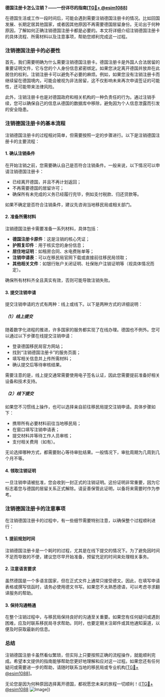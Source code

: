**德国注册卡怎么注销？——一份详尽的指南[[TG💪+ @esim1088](https://t.me/s/esim1088)]**

在德国生活或工作一段时间后，可能会遇到需要注销德国注册卡的情况。比如回国发展、长期定居其他国家，或者因其他原因不再需要德国居留身份。无论出于何种原因，了解如何正确注销德国注册卡都是必要的。本文将详细介绍注销德国注册卡的具体流程、所需材料以及注意事项，帮助您顺利完成这一过程。

### 注销德国注册卡的必要性

首先，我们需要明确为什么需要注销德国注册卡。德国注册卡是外国人合法居留的重要证明文件，它与您的个人身份信息紧密绑定。如果您决定离开德国并放弃在此居住的权利，注销注册卡可以避免不必要的麻烦。例如，如果您没有注销注册卡而继续留在德国境内，可能会被视为非法居留，这不仅影响未来再次申请签证的可能性，还可能带来法律风险。

此外，注销注册卡也是对德国政府和相关机构的一种负责任的行为。通过注销手续，您可以确保自己的信息从德国的数据库中移除，避免因为个人信息泄露而引发的安全隐患。

### 注销德国注册卡的基本流程

注销德国注册卡的过程相对简单，但需要按照一定的步骤进行。以下是注销德国注册卡的主要流程：

#### 1. 确认注销条件

在开始注销之前，您需要确认自己是否符合注销条件。一般来说，以下情况可以申请注销德国注册卡：
- 已经离开德国，并且不再计划返回；
- 不再需要德国的居留许可；
- 确保所有未完成的义务已经履行完毕，例如支付税款、归还贷款等。

如果不确定是否符合注销条件，建议先咨询当地移民局或相关部门。

#### 2. 准备所需材料

注销德国注册卡需要准备一系列材料，具体包括：
- **德国注册卡原件**：这是注销的核心凭证；
- **护照复印件**：用于核实您的身份信息；
- **居住地证明**：如租房合同、水电费账单等；
- **注销申请表**：可以在移民局官网下载或直接前往移民局领取；
- **其他相关文件**：如银行账户关闭证明、社保账户注销证明等（视具体情况而定）。

确保所有材料齐全且真实有效，否则可能导致注销失败。

#### 3. 提交注销申请

提交注销申请的方式有两种：线上或线下。以下是两种方式的详细说明：

##### （1）线上提交

随着数字化进程的推进，许多国家的服务都实现了在线办理。德国也不例外。您可以通过以下步骤在线提交注销申请：
- 登录德国移民局官方网站；
- 找到“注销德国注册卡”的服务页面；
- 填写相关信息并上传所需材料；
- 确认提交后等待审核结果。

需要注意的是，线上提交通常需要使用电子签名认证，因此您需要提前准备好相关设备和技术支持。

##### （2）线下提交

如果您不习惯线上操作，也可以选择亲自前往移民局提交注销申请。具体步骤如下：
- 携带所有必要材料前往当地移民局；
- 在窗口填写注销申请表；
- 提交材料并等待工作人员审核；
- 支付相关费用（如有）。

无论选择哪种方式，都需要耐心等待审批结果。一般情况下，审批周期为几周到几个月不等。

#### 4. 领取注销证明

一旦注销申请被批准，您会收到一封正式的注销证明。这份证明非常重要，因为它标志着您与德国的居留关系正式解除。请妥善保管此证明，以备将来需要时作为参考。

### 注销德国注册卡的注意事项

在注销德国注册卡的过程中，有一些细节需要特别注意，以确保整个过程顺利进行：

#### 1. 提前规划时间

注销德国注册卡是一个耗时的过程，尤其是在线下提交的情况下。为了避免因时间不足而导致的不便，建议您尽早开始准备，预留充足的时间来处理相关事务。

#### 2. 注意语言要求

虽然德国是一个多语言国家，但在正式文件上通常只接受德文。因此，在填写申请表格或撰写信函时，请务必使用德文书写。如果您不太熟悉德语，可以考虑寻求翻译服务的帮助。

#### 3. 保持沟通畅通

在整个注销过程中，与移民局保持良好的沟通至关重要。如果您有任何疑问或遇到困难，应及时联系移民局寻求帮助。同时，也要定期关注邮件或其他通知渠道，以便及时获取最新的信息。

### 总结

注销德国注册卡虽然看似繁琐，但实际上只要按照正确的流程操作，就能顺利完成。希望本文提供的指南能够帮助您更好地理解和应对这一过程。如果您还有任何疑问或需要进一步的帮助，请随时联系当地的移民局或专业机构[[TG💪+ @esim1088](https://t.me/s/esim1088)]。

无论您是因为何种原因选择离开德国，都祝愿您未来的旅程一切顺利！([[TG💪+ @esim1088](https://t.me/s/esim1088) ![Image](https://i.postimg.cc/4NQfJmqS/Snipaste-2025-05-13-00-14-12.png)])